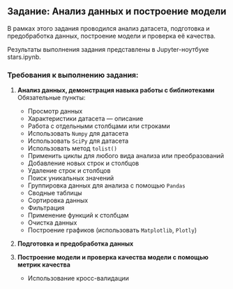 ## Задание: Анализ данных и построение модели

В рамках этого задания проводился анализ датасета, подготовка и предобработка данных, построение модели и проверка её качества.

Результаты выполнения задания представлены в Jupyter-ноутбуке stars.ipynb.

### Требования к выполнению задания:

1. **Анализ данных, демонстрация навыка работы с библиотеками**  
   Обязательные пункты:  
   - Просмотр данных  
   - Характеристики датасета — описание  
   - Работа с отдельными столбцами или строками  
   - Использовать `Numpy` для датасета  
   - Использовать `SciPy` для датасета  
   - Использовать метод `tolist()`  
   - Применить циклы для любого вида анализа или преобразований  
   - Добавление новых строк и столбцов  
   - Удаление строк и столбцов  
   - Поиск уникальных значений  
   - Группировка данных для анализа с помощью `Pandas`  
   - Сводные таблицы  
   - Сортировка данных  
   - Фильтрация  
   - Применение функций к столбцам  
   - Очистка данных  
   - Построение графиков (использовать `Matplotlib`, `Plotly`)

2. **Подготовка и предобработка данных**

3. **Построение модели и проверка качества модели с помощью метрик качества**  
   - Использование кросс-валидации
